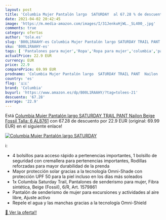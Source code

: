 ```yaml
---
layout: post
title: 'Columbia Mujer Pantalón largo  SATURDAY  al 67.28 % de descuento'
date: 2021-04-02 20:42:45
image: 'https://m.media-amazon.com/images/I/31JenkuHjWL._SL400_.jpg'
comments: true
category: ofertas
author: 'tole.es'
slug: 'B00L1RAAHY-es Columbia Mujer Pantalón largo SATURDAY TRAIL PANT Nailon...'
sku: 'B00L1RAAHY-es'
tags: [ 'Pantalones para mujer','Ropa','Ropa para mujer','columbia','pantalón', ]
actualPrice: 22.9 EUR
currency: EUR
price: 22.9
comparePrice: 69.99 EUR
prodname: 'Columbia Mujer Pantalón largo  SATURDAY TRAIL PANT  Nailon  Beige  Fossil   Talla: 6  AL8761'
country: 'es'
flag: '🇪🇸'
brand: 'Columbia'
buyurl: 'https://www.amazon.es/dp/B00L1RAAHY/?tag=tolees-21'
descuento: '67.28'
average: '22.9'
---
```


Está [Columbia Mujer Pantalón largo  SATURDAY TRAIL PANT  Nailon  Beige  Fossil   Talla: 6  AL8761](https://www.amazon.es/dp/B00L1RAAHY/?tag=tolees-21) con 67.28 de descuento por 22.9 EUR (original: 69.99 EUR) en el siguiente enlace!

[![Columbia Mujer Pantalón largo  SATURDAY ](https://m.media-amazon.com/images/I/31JenkuHjWL._SL400_.jpg)](https://www.amazon.es/dp/B00L1RAAHY/?tag=tolees-21)

ℹ️:

- 4 bolsillos para acceso rápido a pertenencias importantes, 1 bolsillo de seguridad con cremallera para pertenencias importantes, Rodillas reforzadas para mayor durabilidad de la prenda
- Mayor protección solar gracias a la tecnología Omni-Shade con protección UPF 50 para la piel incluso en los días más soleados
- 1x Columbia Saturday Trail, Pantalones de senderismo para mujer, Fibra sintética, Beige (Fossil), 6/R, Art. 1579861
- Pantalón de senderismo de mujer para excursiones y actividades al aire libre, Ajuste activo
- Repele el agua y las manchas gracias a la tecnología Omni-Shield

[🛒 Ver la oferta!!](https://www.amazon.es/dp/B00L1RAAHY/?tag=tolees-21)
